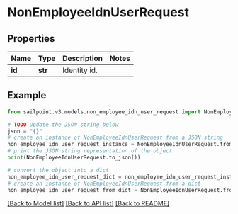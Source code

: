 # NonEmployeeIdnUserRequest


## Properties

Name | Type | Description | Notes
------------ | ------------- | ------------- | -------------
**id** | **str** | Identity id. | 

## Example

```python
from sailpoint.v3.models.non_employee_idn_user_request import NonEmployeeIdnUserRequest

# TODO update the JSON string below
json = "{}"
# create an instance of NonEmployeeIdnUserRequest from a JSON string
non_employee_idn_user_request_instance = NonEmployeeIdnUserRequest.from_json(json)
# print the JSON string representation of the object
print(NonEmployeeIdnUserRequest.to_json())

# convert the object into a dict
non_employee_idn_user_request_dict = non_employee_idn_user_request_instance.to_dict()
# create an instance of NonEmployeeIdnUserRequest from a dict
non_employee_idn_user_request_from_dict = NonEmployeeIdnUserRequest.from_dict(non_employee_idn_user_request_dict)
```
[[Back to Model list]](../README.md#documentation-for-models) [[Back to API list]](../README.md#documentation-for-api-endpoints) [[Back to README]](../README.md)


